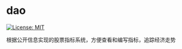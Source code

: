 # dao
[![License: MIT](https://img.shields.io/badge/License-MIT-yellow.svg)](https://opensource.org/licenses/MIT)

根据公开信息实现的股票指标系统，方便查看和编写指标，追踪经济走势
